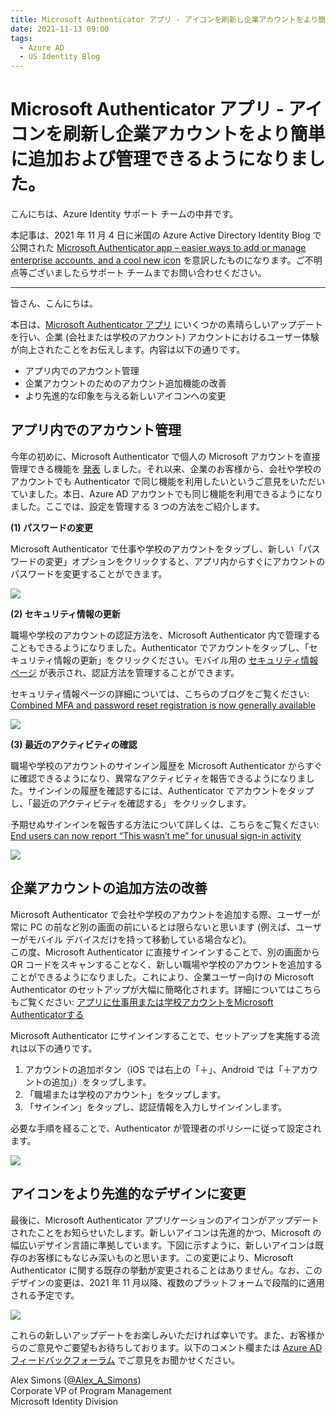 ```yaml
---
title: Microsoft Authenticator アプリ - アイコンを刷新し企業アカウントをより簡単に追加および管理できるようになりました。
date: 2021-11-13 09:00
tags:
  - Azure AD
  - US Identity Blog
---
```


# Microsoft Authenticator アプリ - アイコンを刷新し企業アカウントをより簡単に追加および管理できるようになりました。

こんにちは、Azure Identity サポート チームの中井です。

本記事は、2021 年 11 月 4 日に米国の Azure Active Directory Identity Blog で公開された [Microsoft Authenticator app – easier ways to add or manage enterprise accounts, and a cool new icon](https://techcommunity.microsoft.com/t5/azure-active-directory-identity/microsoft-authenticator-app-easier-ways-to-add-or-manage/ba-p/2464408) を意訳したものになります。ご不明点等ございましたらサポート チームまでお問い合わせください。

----

皆さん、こんにちは。

本日は、[Microsoft Authenticator アプリ](https://www.microsoft.com/ja-jp/security/mobile-authenticator-app?cmp=zgcv4w_jfocsi) にいくつかの素晴らしいアップデートを行い、企業 (会社または学校のアカウント) アカウントにおけるユーザー体験が向上されたことをお伝えします。内容は以下の通りです。

- アプリ内でのアカウント管理
- 企業アカウントのためのアカウント追加機能の改善
- より先進的な印象を与える新しいアイコンへの変更

## アプリ内でのアカウント管理

今年の初めに、Microsoft Authenticator で個人の Microsoft アカウントを直接管理できる機能を [発表](https://techcommunity.microsoft.com/t5/azure-active-directory-identity/update-to-the-microsoft-authenticator-app-now-rolling-out/ba-p/1169863) しました。それ以来、企業のお客様から、会社や学校のアカウントでも Authenticator で同じ機能を利用したいというご意見をいただいていました。本日、Azure AD アカウントでも同じ機能を利用できるようになりました。ここでは、設定を管理する 3 つの方法をご紹介します。

**(1) パスワードの変更**  

Microsoft Authenticator で仕事や学校のアカウントをタップし、新しい「パスワードの変更」オプションをクリックすると、アプリ内からすぐにアカウントのパスワードを変更することができます。

![](./microsoft-authenticator-app/fig1.png)

**(2) セキュリティ情報の更新**  

職場や学校のアカウントの認証方法を、Microsoft Authenticator 内で管理することもできるようになりました。Authenticator でアカウントをタップし、「セキュリティ情報の更新」をクリックください。モバイル用の [セキュリティ情報ページ](https://mysignins.microsoft.com/security-info) が表示され、認証方法を管理することができます。

セキュリティ情報ページの詳細については、こちらのブログをご覧ください: [Combined MFA and password reset registration is now generally available](https://techcommunity.microsoft.com/t5/azure-active-directory-identity/combined-mfa-and-password-reset-registration-is-now-generally/ba-p/1257355)

![](./microsoft-authenticator-app/fig2.png)

**(3) 最近のアクティビティの確認**  

職場や学校のアカウントのサインイン履歴を Microsoft Authenticator からすぐに確認できるようになり、異常なアクティビティを報告できるようになりました。サインインの履歴を確認するには、Authenticator でアカウントをタップし、「最近のアクティビティを確認する」 をクリックします。

予期せぬサインインを報告する方法について詳しくは、こちらをご覧ください: 
[End users can now report “This wasn’t me” for unusual sign-in activity](https://techcommunity.microsoft.com/t5/azure-active-directory-identity/end-users-can-now-report-this-wasn-t-me-for-unusual-sign-in/ba-p/1257369)

![](./microsoft-authenticator-app/fig3.png)

## 企業アカウントの追加方法の改善

Microsoft Authenticator で会社や学校のアカウントを追加する際、ユーザーが常に PC の前など別の画面の前にいるとは限らないと思います (例えば、ユーザーがモバイル デバイスだけを持って移動している場合など)。  
この度、Microsoft Authenticator に直接サインインすることで、別の画面から QR コードをスキャンすることなく、新しい職場や学校のアカウントを追加することができるようになりました。これにより、企業ユーザー向けの Microsoft Authenticator のセットアップが大幅に簡略化されます。詳細についてはこちらもご覧ください: [アプリに仕事用または学校アカウントをMicrosoft Authenticatorする
](https://support.microsoft.com/ja-jp/account-billing/%E3%82%A2%E3%83%97%E3%83%AA%E3%81%AB%E4%BB%95%E4%BA%8B%E7%94%A8%E3%81%BE%E3%81%9F%E3%81%AF%E5%AD%A6%E6%A0%A1%E3%82%A2%E3%82%AB%E3%82%A6%E3%83%B3%E3%83%88%E3%82%92microsoft-authenticator%E3%81%99%E3%82%8B-43a73ab5-b4e8-446d-9e54-2a4cb8e4e93c#sign-in-with-your-credentials)

Microsoft Authenticator にサインインすることで、セットアップを実施する流れは以下の通りです。

1. アカウントの追加ボタン（iOS では右上の「＋」、Android では「＋アカウントの追加」）をタップします。
2. 「職場または学校のアカウント」をタップします。
3. 「サインイン」をタップし、認証情報を入力しサインインします。

必要な手順を経ることで、Authenticator が管理者のポリシーに従って設定されます。

![](./microsoft-authenticator-app/fig4.png)

## アイコンをより先進的なデザインに変更

最後に、Microsoft Authenticator アプリケーションのアイコンがアップデートされたことをお知らせいたします。新しいアイコンは先進的かつ、Microsoft の幅広いデザイン言語に準拠しています。下図に示すように、新しいアイコンは既存のお客様にもなじみ深いものと思います。この変更により、Microsoft Authenticator に関する既存の挙動が変更されることはありません。なお、このデザインの変更は、2021 年 11 月以降、複数のプラットフォームで段階的に適用される予定です。

![](./microsoft-authenticator-app/fig5.png)

これらの新しいアップデートをお楽しみいただければ幸いです。また、お客様からのご意見やご要望もお待ちしております。以下のコメント欄または [Azure AD フィードバックフォーラム](https://feedback.azure.com/d365community/forum/22920db1-ad25-ec11-b6e6-000d3a4f0789) でご意見をお聞かせください。

Alex Simons ([@Alex_A_Simons](https://twitter.com/Alex_A_Simons))  
Corporate VP of Program Management  
Microsoft Identity Division

